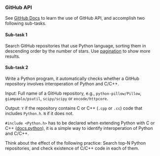 ### GitHub API

See [GitHub Docs](https://docs.github.com/en/rest/using-the-rest-api/getting-started-with-the-rest-api?apiVersion=2022-11-28&tool=curl) to learn the use of GitHub API, and accomplish two following sub-tasks.

#### Sub-task 1

Search GitHub repositories that use Python language, sorting them in descending order by the number of stars. Use [pagination](https://docs.github.com/en/rest/using-the-rest-api/using-pagination-in-the-rest-api) to show more results.

#### Sub-task 2

Write a Python program, it automatically checks whether a GitHub repository involves interoperation of Python and C/C++.

Input: Full name of a GitHub repository, e.g., `python-pillow/Pillow`, `giampaolo/psutil`, `scipy/scipy` or `encode/httpcore`.

Output: `Y` if the repository contains C or C++ (`.cpp` or `.cc`) code that includes `Python.h`. `N` if it does not. 

`#include <Python.h>` has to be declared when extending Python with C or C++ ([docs.python](https://docs.python.org/3/extending/extending.html)), it is a simple way to identify interoperation of Python and C/C++.

Think about the effect of the following practice: Search top-N Python repositories, and check existence of C/C++ code in each of them.